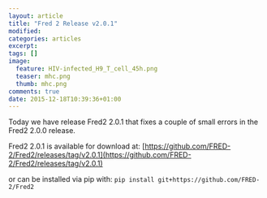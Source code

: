 ```yaml
---
layout: article
title: "Fred 2 Release v2.0.1"
modified:
categories: articles
excerpt:
tags: []
image:
  feature: HIV-infected_H9_T_cell_45h.png
  teaser: mhc.png
  thumb: mhc.png
comments: true
date: 2015-12-18T10:39:36+01:00
---
```


Today we have release Fred2 2.0.1 that fixes a couple of small errors in the Fred2 2.0.0 release. 


Fred2 2.0.1 is available for download at: [https://github.com/FRED-2/Fred2/releases/tag/v2.0.1](https://github.com/FRED-2/Fred2/releases/tag/v2.0.1)


or can be installed via pip with: ```pip install git+https://github.com/FRED-2/Fred2```
